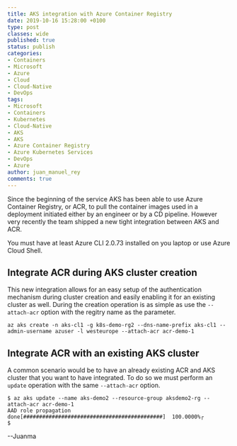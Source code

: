 ```yaml
---
title: AKS integration with Azure Container Registry
date: 2019-10-16 15:28:00 +0100
type: post
classes: wide
published: true
status: publish
categories:
- Containers
- Microsoft
- Azure
- Cloud
- Cloud-Native
- DevOps
tags:
- Microsoft
- Containers
- Kubernetes
- Cloud-Native
- AKS
- AKS
- Azure Container Registry
- Azure Kubernetes Services
- DevOps
- Azure
author: juan_manuel_rey
comments: true
---
```


Since the beginning of the service AKS has been able to use Azure Container Registry, or ACR, to pull the container images used in a deployment initiated either by an engineer or by a CD pipeline. However very recently the team shipped a new tight integration between AKS and ACR. 

You must have at least Azure CLI 2.0.73 installed on you laptop or use Azure Cloud Shell.

## Integrate ACR during AKS cluster creation

This new integration allows for an easy setup of the authentication mechanism during cluster creation and easily enabling it for an existing cluster as well. During the creation operation is as simple as use the `--attach-acr` option with the regitry name as the parameter.

```
az aks create -n aks-cl1 -g k8s-demo-rg2 --dns-name-prefix aks-cl1 --admin-username azuser -l westeurope --attach-acr acr-demo-1
```

## Integrate ACR with an existing AKS cluster

A common scenario would be to have an already existing ACR and AKS cluster that you want to have integrated. To do so we must perform an `update` operation with the same `--attach-acr` option.

```
$ az aks update --name aks-demo2 --resource-group aksdemo2-rg --attach-acr acr-demo-1
AAD role propagation done[############################################]  100.0000%┌
$
```

--Juanma
